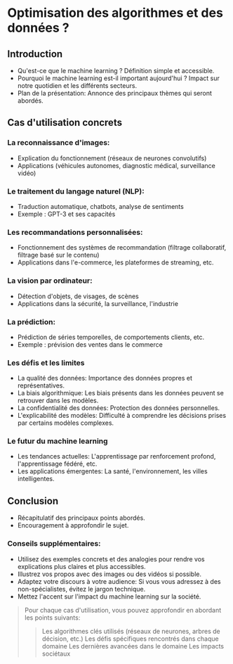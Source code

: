 # Optimisation des algorithmes et des données ?

## Introduction
  - Qu'est-ce que le machine learning ? Définition simple et accessible.
  - Pourquoi le machine learning est-il important aujourd'hui ? Impact sur notre quotidien et les différents secteurs.
  - Plan de la présentation: Annonce des principaux thèmes qui seront abordés.
  
## Cas d'utilisation concrets
###	La reconnaissance d'images: 
  - Explication du fonctionnement (réseaux de neurones convolutifs)
  - Applications (véhicules autonomes, diagnostic médical, surveillance vidéo)
  
### Le traitement du langage naturel (NLP): 
  -	Traduction automatique, chatbots, analyse de sentiments
  - Exemple : GPT-3 et ses capacités
    
###	Les recommandations personnalisées: 
  -	Fonctionnement des systèmes de recommandation (filtrage collaboratif, filtrage basé sur le contenu)
  -	Applications dans l'e-commerce, les plateformes de streaming, etc.
    
###	La vision par ordinateur: 
  - Détection d'objets, de visages, de scènes
  - Applications dans la sécurité, la surveillance, l'industrie
    
### La prédiction: 
  - Prédiction de séries temporelles, de comportements clients, etc.
  - Exemple : prévision des ventes dans le commerce
    
### Les défis et les limites
  - La qualité des données: Importance des données propres et représentatives.
  - La biais algorithmique: Les biais présents dans les données peuvent se retrouver dans les modèles.
  -	La confidentialité des données: Protection des données personnelles.
  - L'explicabilité des modèles: Difficulté à comprendre les décisions prises par certains modèles complexes.
    
### Le futur du machine learning
  - Les tendances actuelles: L'apprentissage par renforcement profond, l'apprentissage fédéré, etc.
  -	Les applications émergentes: La santé, l'environnement, les villes intelligentes.
    
## Conclusion
  - Récapitulatif des principaux points abordés.
  - Encouragement à approfondir le sujet.
    
### Conseils supplémentaires:
  -	Utilisez des exemples concrets et des analogies pour rendre vos explications plus claires et plus accessibles.
  - Illustrez vos propos avec des images ou des vidéos si possible.
  - Adaptez votre discours à votre audience: Si vous vous adressez à des non-spécialistes, évitez le jargon technique.
  - Mettez l'accent sur l'impact du machine learning sur la société.
    
> Pour chaque cas d'utilisation, vous pouvez approfondir en abordant les points suivants:
>> Les algorithmes clés utilisés (réseaux de neurones, arbres de décision, etc.)
>>	Les défis spécifiques rencontrés dans chaque domaine
>>	Les dernières avancées dans le domaine
>>	Les impacts sociétaux


